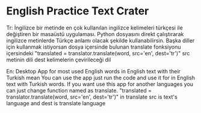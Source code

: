 # English Practice Text Crater
 Tr: İngilizce bir metinde en çok kullanılan ingilizce kelimeleri türkçesi ile değiştiren bir masaüstü uygulaması. 
 Python dosyasını direkt çalıştırarak ingilizce metinlerde Türkçe anlamı olacak şekilde kullanabilirsin.
 Başka diller için kullanmak istiyorsan dosya içersinde bulunan translate fonksiyonu içersindeki "translated = translator.translate(word, src='en', dest='tr')" src metinin dili dest kelimelerin çevirileceği dil
 
 En: Desktop App for most used English words in English  text with their Turkish mean
 You can use the app just run the code and use it for in English text with Turkish words.
 If you want use this app for another languages you can just change function named as translate. "translated = translator.translate(word, src='en', dest='tr')" in translate src is text's language and dest is translate language 
